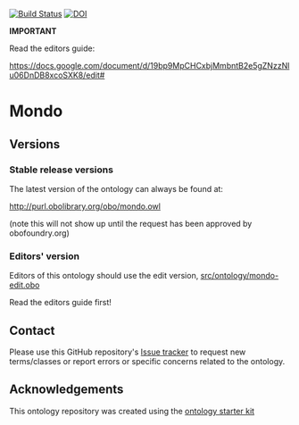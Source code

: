 [![Build Status](https://travis-ci.org/monarch-initiative/mondo-build.svg?branch=master)](https://travis-ci.org/monarch-initiative/mondo-build)
[![DOI](https://zenodo.org/badge/13996/monarch-initiative/mondo-build.svg)](https://zenodo.org/badge/latestdoi/13996/monarch-initiative/mondo-build)

**IMPORTANT**

Read the editors guide:

https://docs.google.com/document/d/19bp9MpCHCxbjMmbntB2e5gZNzzNlu06DnDB8xcoSXK8/edit#

# Mondo

## Versions

### Stable release versions

The latest version of the ontology can always be found at:

http://purl.obolibrary.org/obo/mondo.owl

(note this will not show up until the request has been approved by obofoundry.org)

### Editors' version

Editors of this ontology should use the edit version, [src/ontology/mondo-edit.obo](src/ontology/mondo-edit.obo)

Read the editors guide first!

## Contact

Please use this GitHub repository's [Issue tracker](https://github.com/monarch-initiative/mondo-build/issues) to request new terms/classes or report errors or specific concerns related to the ontology.

## Acknowledgements

This ontology repository was created using the [ontology starter kit](https://github.com/INCATools/ontology-starter-kit)
